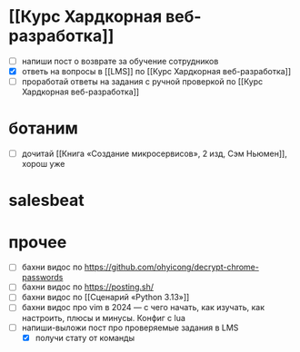 # [[Курс Хардкорная веб-разработка]]
- [ ] напиши пост о возврате за обучение сотрудников
- [x] ответь на вопросы в [[LMS]] по [[Курс Хардкорная веб-разработка]]
- [ ] проработай ответы на задания с ручной проверкой по [[Курс Хардкорная веб-разработка]]
# ботаним
- [ ] дочитай [[Книга «Создание микросервисов», 2 изд, Сэм Ньюмен]], хорош уже
# salesbeat
# прочее
- [ ] бахни видос по https://github.com/ohyicong/decrypt-chrome-passwords
- [ ] бахни видос по https://posting.sh/
- [ ] бахни видос по [[Сценарий «Python 3.13»]]
- [ ] бахни видос про vim в 2024 — с чего начать, как изучать, как настроить, плюсы и минусы. Конфиг с lua 
- [ ] напиши-выложи пост про проверяемые задания в LMS
	- [x] получи стату от команды